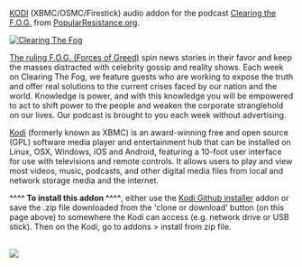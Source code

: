 <a href="www.KODI.tv">KODI</a> (XBMC/OSMC/Firestick) audio addon for the podcast <a href="https://popularresistance.org/podcast/">Clearing the F.O.G.</a> from <a href="https://www.popularresistance.org">PopularResistance.org</a>.<br>

<a href="https://www.popularresistance.org"><img src="https://popularresistance-uploads.s3.amazonaws.com/uploads/2017/12/clearing-the-fog-banner-1.jpg" alt="Clearing The Fog">

The ruling <a href="https://popularresistance.org/podcast/">F.O.G. (Forces of Greed)</a> spin news stories in their favor and keep the masses distracted with celebrity gossip and reality shows. Each week on Clearing The Fog, we feature guests who are working to expose the truth and offer real solutions to the current crises faced by our nation and the world. Knowledge is power, and with this knowledge you will be empowered to act to shift power to the people and weaken the corporate stranglehold on our lives. Our podcast is brought to you each week without advertising.<br>

<a href="www.kodi.tv">Kodi</a> (formerly known as XBMC) is an award-winning free and open source (GPL) software media player and entertainment hub that can be installed on Linux, OSX, Windows, iOS and Android, featuring a 10-foot user interface for use with televisions and remote controls. It allows users to play and view most videos, music, podcasts, and other digital media files from local and network storage media and the internet.<br>

<b>^^^^ To install this addon ^^^^</b>, either use the <a href="https://www.tvaddons.co/github-browser-kodi/">Kodi Github installer</a> addon or save the .zip file downloaded from the 'clone or download' button (on this page above) to somewhere the Kodi can access (e.g. network drive or USB stick). Then on the Kodi, go to addons > install from zip file.<br>

<br><a href="http://www.kodi.tv"><img src="https://kodi.tv/sites/default/files/page/field_image/about--devices.jpg">

